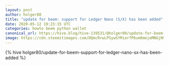 ```yaml
---
layout: post
author: holger80
title: "update for beem: support for Ledger Nano (S/X) has been added"
date: 2020-05-12 19:23:15 UTC
categories: howto beem python wallet
canonical_url: https://hive.blog/hive-139531/@holger80/update-for-beem-support-for-ledger-nano-sx-has-been-added
image: https://cdn.steemitimages.com/DQmcRrwLPSywSYMierfP6um6mejeMNGjN9Rxw7audJqTDgb/beem-logo
---
```

{% hive holger80/update-for-beem-support-for-ledger-nano-sx-has-been-added %}
